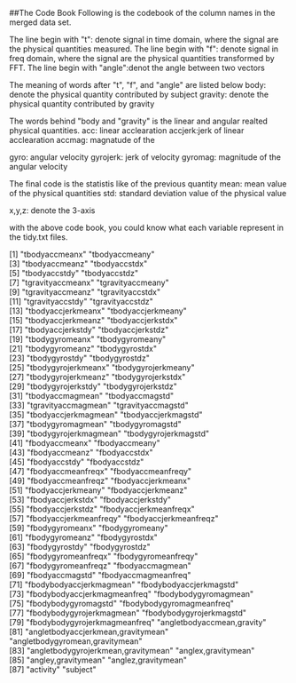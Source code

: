 ##The Code Book
Following is the codebook of the column names in the merged data set.

 The line begin with "t": denote signal in time domain, where the signal are the physical quantities measured.
 The line begin with "f": denote signal in freq domain, where the signal are the physical quantities transformed by FFT.
 The line begin with "angle":denot the angle between two vectors
 
 The meaning of words after "t", "f", and "angle" are listed below
 body: denote the physical quantity contributed by subject
 gravity: denote the physical quantity contributed by gravity
 
 The words behind "body and "gravity" is the linear and angular realted physical quantities.
 acc: linear acclearation
 accjerk:jerk of linear acclearation
 accmag: magnatude of the
 
 gyro: angular velocity
 gyrojerk: jerk of velocity
 gyromag: magnitude of the angular velocity
 
 The final code is the statistis like of the previous quantity
 mean: mean value of the physical quantities
 std: standard deviation value of the physical value
 
 x,y,z: denote the 3-axis
 
 with the above code book, you could know what each variable represent in the tidy.txt files.
 
  [1] "tbodyaccmeanx"                      "tbodyaccmeany"                     
  [3] "tbodyaccmeanz"                      "tbodyaccstdx"                      
  [5] "tbodyaccstdy"                       "tbodyaccstdz"                      
  [7] "tgravityaccmeanx"                   "tgravityaccmeany"                  
  [9] "tgravityaccmeanz"                   "tgravityaccstdx"                   
 [11] "tgravityaccstdy"                    "tgravityaccstdz"                   
 [13] "tbodyaccjerkmeanx"                  "tbodyaccjerkmeany"                 
 [15] "tbodyaccjerkmeanz"                  "tbodyaccjerkstdx"                  
 [17] "tbodyaccjerkstdy"                   "tbodyaccjerkstdz"                  
 [19] "tbodygyromeanx"                     "tbodygyromeany"                    
 [21] "tbodygyromeanz"                     "tbodygyrostdx"                     
 [23] "tbodygyrostdy"                      "tbodygyrostdz"                     
 [25] "tbodygyrojerkmeanx"                 "tbodygyrojerkmeany"                
 [27] "tbodygyrojerkmeanz"                 "tbodygyrojerkstdx"                 
 [29] "tbodygyrojerkstdy"                  "tbodygyrojerkstdz"                 
 [31] "tbodyaccmagmean"                    "tbodyaccmagstd"                    
 [33] "tgravityaccmagmean"                 "tgravityaccmagstd"                 
 [35] "tbodyaccjerkmagmean"                "tbodyaccjerkmagstd"                
 [37] "tbodygyromagmean"                   "tbodygyromagstd"                   
 [39] "tbodygyrojerkmagmean"               "tbodygyrojerkmagstd"               
 [41] "fbodyaccmeanx"                      "fbodyaccmeany"                     
 [43] "fbodyaccmeanz"                      "fbodyaccstdx"                      
 [45] "fbodyaccstdy"                       "fbodyaccstdz"                      
 [47] "fbodyaccmeanfreqx"                  "fbodyaccmeanfreqy"                 
 [49] "fbodyaccmeanfreqz"                  "fbodyaccjerkmeanx"                 
 [51] "fbodyaccjerkmeany"                  "fbodyaccjerkmeanz"                 
 [53] "fbodyaccjerkstdx"                   "fbodyaccjerkstdy"                  
 [55] "fbodyaccjerkstdz"                   "fbodyaccjerkmeanfreqx"             
 [57] "fbodyaccjerkmeanfreqy"              "fbodyaccjerkmeanfreqz"             
 [59] "fbodygyromeanx"                     "fbodygyromeany"                    
 [61] "fbodygyromeanz"                     "fbodygyrostdx"                     
 [63] "fbodygyrostdy"                      "fbodygyrostdz"                     
 [65] "fbodygyromeanfreqx"                 "fbodygyromeanfreqy"                
 [67] "fbodygyromeanfreqz"                 "fbodyaccmagmean"                   
 [69] "fbodyaccmagstd"                     "fbodyaccmagmeanfreq"               
 [71] "fbodybodyaccjerkmagmean"            "fbodybodyaccjerkmagstd"            
 [73] "fbodybodyaccjerkmagmeanfreq"        "fbodybodygyromagmean"              
 [75] "fbodybodygyromagstd"                "fbodybodygyromagmeanfreq"          
 [77] "fbodybodygyrojerkmagmean"           "fbodybodygyrojerkmagstd"           
 [79] "fbodybodygyrojerkmagmeanfreq"       "angletbodyaccmean,gravity"         
 [81] "angletbodyaccjerkmean,gravitymean"  "angletbodygyromean,gravitymean"    
 [83] "angletbodygyrojerkmean,gravitymean" "anglex,gravitymean"                
 [85] "angley,gravitymean"                 "anglez,gravitymean"                
 [87] "activity"                           "subject"  
